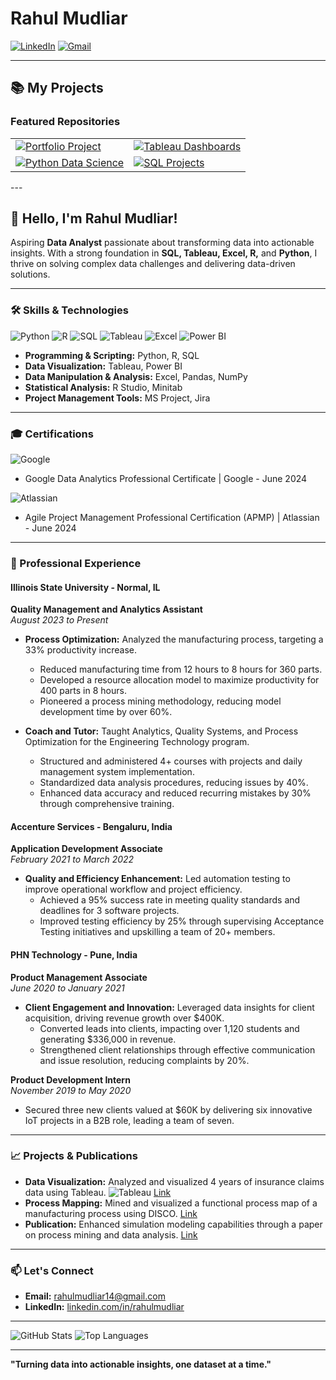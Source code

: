 # Rahul Mudliar

[![LinkedIn](https://img.shields.io/badge/LinkedIn-Profile-blue?style=flat&logo=linkedin)](https://www.linkedin.com/in/rahulmudliar)
[![Gmail](https://img.shields.io/badge/Gmail-Contact-red?style=flat&logo=gmail)](mailto:rahulmudliar14@gmail.com)

---
## 📚 My Projects

### Featured Repositories
  <table>
    <tr>
      <td>
        <a href="https://github.com/rahulmudliar/Portfolio-Projects">
          <img src="https://github-readme-stats.vercel.app/api/pin/?username=rahulmudliar&repo=Portfolio-Projects&theme=flag-india&bg_color=000000&icon_color=ffffff" alt="Portfolio Project">
        </a>
      </td>
      <td>
        <a href="https://github.com/rahulmudliar/Tableau_Dashboard">
          <img src="https://github-readme-stats.vercel.app/api/pin/?username=rahulmudliar&repo=Tableau-Dashboard&theme=flag-india&bg_color=000000&icon_color=ffffff" alt="Tableau Dashboards">
        </a>
      </td>
    </tr>
    <tr>
      <td>
        <a href="https://github.com/rahulmudliar/Python-Data-Analytics">
          <img src="https://github-readme-stats.vercel.app/api/pin/?username=rahulmudliar&repo=Python-Data-Analytics&theme=flag-india&bg_color=000000&icon_color=ffffff" alt="Python Data Science">
        </a>
      </td>
      <td>
        <a href="https://github.com/rahulmudliar/SQL-Code">
          <img src="https://github-readme-stats.vercel.app/api/pin/?username=rahulmudliar&repo=SQL-Code&theme=flag-india&bg_color=000000&icon_color=ffffff" alt="SQL Projects">
        </a>
      </td>
    </tr>
  </table>
---

## 👋 Hello, I'm Rahul Mudliar!

Aspiring **Data Analyst** passionate about transforming data into actionable insights. With a strong foundation in **SQL, Tableau, Excel, R,** and **Python**, I thrive on solving complex data challenges and delivering data-driven solutions.

---
### 🛠 Skills & Technologies

![Python](https://img.shields.io/badge/Python-3776AB?style=for-the-badge&logo=python&logoColor=white)
![R](https://img.shields.io/badge/R-276DC3?style=for-the-badge&logo=r&logoColor=white)
![SQL](https://img.shields.io/badge/SQL-4479A1?style=for-the-badge&logo=postgresql&logoColor=white)
![Tableau](https://img.shields.io/badge/Tableau-E97627?style=for-the-badge&logo=tableau&logoColor=white)
![Excel](https://img.shields.io/badge/Excel-217346?style=for-the-badge&logo=microsoft-excel&logoColor=white)
![Power BI](https://img.shields.io/badge/Power_BI-F2C811?style=for-the-badge&logo=power-bi&logoColor=black)

- **Programming & Scripting:** Python, R, SQL
- **Data Visualization:** Tableau, Power BI
- **Data Manipulation & Analysis:** Excel, Pandas, NumPy
- **Statistical Analysis:** R Studio, Minitab
- **Project Management Tools:** MS Project, Jira

---
### 🎓 Certifications

![Google](https://img.shields.io/badge/Google-Data%20Analytics%20Professional%20Certificate-3b5998?style=flat&logo=google&logoColor=green)
- Google Data Analytics Professional Certificate | Google - June 2024

![Atlassian](https://img.shields.io/badge/Atlassian-Agile%20Project%20Management%20Professional%20Certification-3b5998?style=flat&logo=atlassian&logoColor=blue)
- Agile Project Management Professional Certification (APMP) | Atlassian - June 2024

---

### 🌟 Professional Experience

#### **Illinois State University** - Normal, IL
**Quality Management and Analytics Assistant**  
_August 2023 to Present_

- **Process Optimization:** Analyzed the manufacturing process, targeting a 33% productivity increase.
  - Reduced manufacturing time from 12 hours to 8 hours for 360 parts.
  - Developed a resource allocation model to maximize productivity for 400 parts in 8 hours.
  - Pioneered a process mining methodology, reducing model development time by over 60%.

- **Coach and Tutor:** Taught Analytics, Quality Systems, and Process Optimization for the Engineering Technology program.
  - Structured and administered 4+ courses with projects and daily management system implementation.
  - Standardized data analysis procedures, reducing issues by 40%.
  - Enhanced data accuracy and reduced recurring mistakes by 30% through comprehensive training.

#### **Accenture Services** - Bengaluru, India
**Application Development Associate**  
_February 2021 to March 2022_

- **Quality and Efficiency Enhancement:** Led automation testing to improve operational workflow and project efficiency.
  - Achieved a 95% success rate in meeting quality standards and deadlines for 3 software projects.
  - Improved testing efficiency by 25% through supervising Acceptance Testing initiatives and upskilling a team of 20+ members.

#### **PHN Technology** - Pune, India
**Product Management Associate**  
_June 2020 to January 2021_

- **Client Engagement and Innovation:** Leveraged data insights for client acquisition, driving revenue growth over $400K.
  - Converted leads into clients, impacting over 1,120 students and generating $336,000 in revenue.
  - Strengthened client relationships through effective communication and issue resolution, reducing complaints by 20%.

**Product Development Intern**  
_November 2019 to May 2020_

- Secured three new clients valued at $60K by delivering six innovative IoT projects in a B2B role, leading a team of seven.

---

### 📈 Projects & Publications

- **Data Visualization:** Analyzed and visualized 4 years of insurance claims data using Tableau. ![Tableau](https://img.shields.io/badge/-Tableau-E97627?style=flat&logo=tableau&logoColor=white) [Link](https://1drv.ms/u/s!Ag-NK_JDewe0a539yTN0lO-l03c?e=1LECtE)
- **Process Mapping:** Mined and visualized a functional process map of a manufacturing process using DISCO. [Link](https://docs.google.com/document/d/13Dz_PHED5I2jClVgshpPV0ZZHmc7PBmQ/edit?usp=sharing&ouid=101911118279701020597&rtpof=true&sd=true)
- **Publication:** Enhanced simulation modeling capabilities through a paper on process mining and data analysis. [Link](https://github.com/rahulmudliar/rahulmudliar/edit/main/README.md)

---

### 📫 Let's Connect

- **Email:** [rahulmudliar14@gmail.com](mailto:rahulmudliar14@gmail.com)
- **LinkedIn:** [linkedin.com/in/rahulmudliar](https://www.linkedin.com/in/rahulmudliar)

---

![GitHub Stats](https://github-readme-stats.vercel.app/api?username=rahulmudliar&show_icons=true&theme=radical)
![Top Languages](https://github-readme-stats.vercel.app/api/top-langs/?username=rahulmudliar&layout=compact&theme=radical)

---

**"Turning data into actionable insights, one dataset at a time."**
